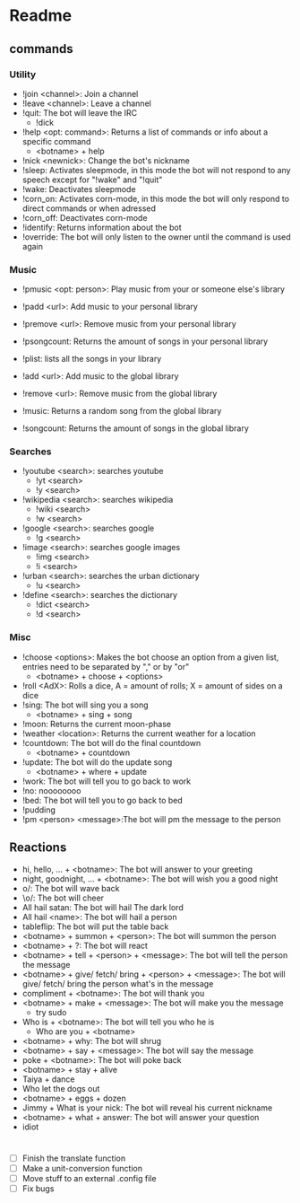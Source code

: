 # Readme

## commands
### Utility
- !join \<channel>: Join a channel
- !leave \<channel>: Leave a channel
- !quit: The bot will leave the IRC
  - !dick
- !help \<opt: command>: Returns a list of commands or info about a specific command
  - \<botname> + help
- !nick \<newnick>: Change the bot's nickname
- !sleep: Activates sleepmode, in this mode the bot will not respond to any speech except for "!wake" and "!quit"
- !wake: Deactivates sleepmode
- !corn_on: Activates corn-mode, in this mode the bot will only respond to direct commands or when adressed
- !corn_off: Deactivates corn-mode
- !identify: Returns information about the bot
- !override: The bot will only listen to the owner until the command is used again

### Music
- !pmusic \<opt: person>: Play music from your or someone else's library
- !padd \<url>: Add music to your personal library
- !premove \<url>: Remove music from your personal library
- !psongcount: Returns the amount of songs in your personal library
- !plist: lists all the songs in your library

- !add \<url>: Add music to the global library
- !remove \<url>: Remove music from the global library
- !music: Returns a random song from the global library
- !songcount: Returns the amount of songs in the global library

### Searches
- !youtube \<search>: searches youtube
  - !yt \<search>
  - !y \<search>
- !wikipedia \<search>: searches wikipedia
  - !wiki \<search>
  - !w \<search>
- !google \<search>: searches google
  - !g \<search>
- !image \<search>: searches google images
  - !img \<search>
  - !i \<search>
- !urban \<search>: searches the urban dictionary
  - !u \<search>
- !define \<search>: searches the dictionary
  - !dict \<search>
  - !d \<search>

### Misc
- !choose \<options>: Makes the bot choose an option from a given list, entries need to be separated by "," or by "or"
  - \<botname> + choose + \<options>
- !roll \<AdX>: Rolls a dice, A = amount of rolls; X = amount of sides on a dice
- !sing: The bot will sing you a song
  - \<botname> + sing + song
- !moon: Returns the current moon-phase
- !weather \<location>: Returns the current weather for a location
- !countdown: The bot will do the final countdown
  - \<botname> + countdown
- !update: The bot will do the update song
  - \<botname> + where + update
- !work: The bot will tell you to go back to work
- !no: noooooooo
- !bed: The bot will tell you to go back to bed
- !pudding
- !pm \<person> \<message>:The bot will pm the message to the person

## Reactions
- hi, hello, ... + \<botname>: The bot will answer to your greeting
- night, goodnight, ... + \<botname>: The bot will wish you a good night
- o/: The bot will wave back
- \o/: The bot will cheer
- All hail satan: The bot will hail The dark lord
- All hail \<name>: The bot will hail a person
- tableflip: The bot will put the table back
- \<botname> + summon + \<person>: The bot will summon the person
- \<botname> + ?: The bot will react
- \<botname> + tell + \<person> + \<message>: The bot will tell the person the message
- \<botname> + give/ fetch/ bring + \<person> + \<message>: The bot will give/ fetch/ bring the person what's in the message
- compliment + \<botname>: The bot will thank you
- \<botname> + make + \<message>: The bot will make you the message
  - try sudo
- Who is + \<botname>: The bot will tell you who he is
  - Who are you + \<botname>
- \<botname> + why: The bot will shrug
- \<botname> + say + \<message>: The bot will say the message
- poke + \<botname>: The bot will poke back
- \<botname> + stay + alive
- Taiya + dance
- Who let the dogs out
- \<botname> + eggs + dozen
- Jimmy + What is your nick: The bot will reveal his current nickname
- \<botname> + what + answer: The bot will answer your question
- idiot

# <!-- TODO:  -->
- [ ] Finish the translate function
- [ ] Make a unit-conversion function
- [ ] Move stuff to an external .config file
- [ ] Fix bugs
